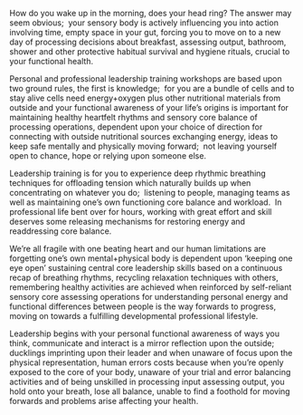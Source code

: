 How do you wake up in the morning, does your head ring? The answer may seem obvious;  your sensory body is actively influencing you into action involving time, empty space in your gut, forcing you to move on to a new day of processing decisions about breakfast, assessing output, bathroom, shower and other protective habitual survival and hygiene rituals, crucial to your functional health.

Personal and professional leadership training workshops are based upon two ground rules, the first is knowledge;  for you are a bundle of cells and to stay alive cells need energy+oxygen plus other nutritional materials from outside and your functional awareness of your life’s origins is important for maintaining healthy heartfelt rhythms and sensory core balance of processing operations, dependent upon your choice of direction for connecting with outside nutritional sources exchanging energy, ideas to keep safe mentally and physically moving forward;  not leaving yourself open to chance, hope or relying upon someone else.

Leadership training is for you to experience deep rhythmic breathing techniques for offloading tension which naturally builds up when concentrating on whatever you do;  listening to people, managing teams as well as maintaining one’s own functioning core balance and workload.  In professional life bent over for hours, working with great effort and skill deserves some releasing mechanisms for restoring energy and readdressing core balance.

We’re all fragile with one beating heart and our human limitations are forgetting one’s own mental+physical body is dependent upon ‘keeping one eye open’ sustaining central core leadership skills based on a continuous recap of breathing rhythms, recycling relaxation techniques with others, remembering healthy activities are achieved when reinforced by self-reliant sensory core assessing operations for understanding personal energy and functional differences between people is the way forwards to progress, moving on towards a fulfilling developmental professional lifestyle.

Leadership begins with your personal functional awareness of ways you think, communicate and interact is a mirror reflection upon the outside; ducklings imprinting upon their leader and when unaware of focus upon the physical representation, human errors costs because when you’re openly exposed to the core of your body, unaware of your trial and error balancing activities and of being unskilled in processing input assessing output, you hold onto your breath, lose all balance, unable to find a foothold for moving forwards and problems arise affecting your health.
